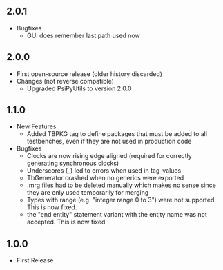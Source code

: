 ## 2.0.1

* Bugfixes
  * GUI does remember last path used now

## 2.0.0

* First open-source release (older history discarded)
* Changes (not reverse compatible)
  * Upgraded PsiPyUtils to version 2.0.0

## 1.1.0

* New Features
  * Added TBPKG tag to define packages that must be added to all testbenches, even if they are not used in production code
* Bugfixes
  * Clocks are now rising edge aligned (required for correctly generating synchronous clocks)
  * Underscores (\_) led to errors when used in tag-values
  * TbGenerator crashed when no generics were exported
  * .mrg files had to be deleted manually which makes no sense since they are only used temporarily for merging
  * Types with range (e.g. "integer range 0 to 3") were not supported. This is now fixed.
  * the "end entity" statement variant with the entity name was not accepted. This is now fixed

## 1.0.0 

* First Release
